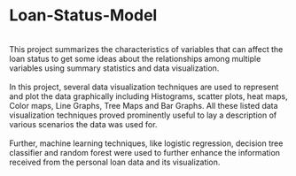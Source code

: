 # Loan-Status-Model
<br>This project summarizes the characteristics of variables that can affect the loan status to get some
ideas about the relationships among multiple variables using summary statistics and data
visualization.</br>
<br>In this project, several data visualization techniques are used to represent and plot the data
graphically including Histograms, scatter plots, heat maps, Color maps, Line Graphs, Tree Maps
and Bar Graphs. All these listed data visualization techniques proved prominently useful to lay a
description of various scenarios the data was used for.</br>
<br>Further, machine learning techniques, like logistic regression, decision tree classifier and random
forest were used to further enhance the information received from the personal loan data and its
visualization.</br>

